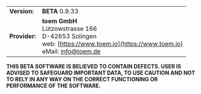 | | |
|---|---|
| **Version:** | **BETA** 0.9.33 |
| **Provider:** | **toem GmbH**<br>Lützowstrasse 166<br>D-42653 Solingen<br>web: [https://www.toem.io](https://www.toem.io)<br>eMail: [info@toem.de](mailto:info@toem.de) |

**THIS BETA SOFTWARE IS BELIEVED TO CONTAIN DEFECTS. USER IS ADVISED TO SAFEGUARD IMPORTANT DATA, TO USE CAUTION AND NOT TO RELY IN ANY WAY ON THE CORRECT FUNCTIONING OR PERFORMANCE OF THE SOFTWARE.**